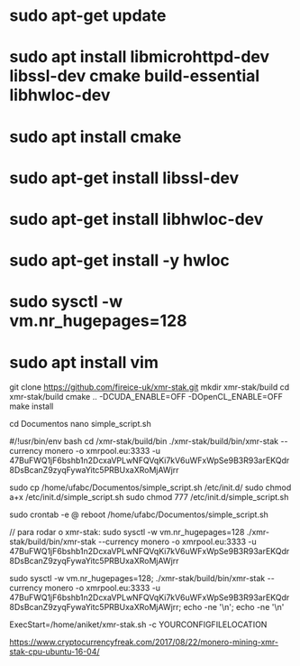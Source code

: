 # sudo apt-get update
# sudo apt install libmicrohttpd-dev libssl-dev cmake build-essential libhwloc-dev
# sudo apt install cmake
# sudo apt-get install libssl-dev
# sudo apt-get install libhwloc-dev
# sudo apt-get install -y hwloc
# sudo sysctl -w vm.nr_hugepages=128
# sudo apt install vim

git clone https://github.com/fireice-uk/xmr-stak.git
mkdir xmr-stak/build
cd xmr-stak/build
cmake .. -DCUDA_ENABLE=OFF  -DOpenCL_ENABLE=OFF
make install

cd Documentos
nano simple_script.sh

#/!usr/bin/env bash
cd /xmr-stak/build/bin
./xmr-stak/build/bin/xmr-stak --currency monero -o xmrpool.eu:3333 -u 47BuFWQ1jF6bshb1n2DcxaVPLwNFQVqKi7kV6uWFxWpSe9B3R93arEKQdr8DsBcanZ9zyqFywaYitc5PRBUxaXRoMjAWjrr

sudo cp /home/ufabc/Documentos/simple_script.sh /etc/init.d/
sudo chmod a+x /etc/init.d/simple_script.sh
sudo chmod 777 /etc/init.d/simple_script.sh

sudo crontab -e
@ reboot /home/ufabc/Documentos/simple_script.sh


// para rodar o xmr-stak:
sudo sysctl -w vm.nr_hugepages=128
./xmr-stak/build/bin/xmr-stak --currency monero -o xmrpool.eu:3333 -u 47BuFWQ1jF6bshb1n2DcxaVPLwNFQVqKi7kV6uWFxWpSe9B3R93arEKQdr8DsBcanZ9zyqFywaYitc5PRBUxaXRoMjAWjrr

sudo sysctl -w vm.nr_hugepages=128; ./xmr-stak/build/bin/xmr-stak --currency monero -o xmrpool.eu:3333 -u 47BuFWQ1jF6bshb1n2DcxaVPLwNFQVqKi7kV6uWFxWpSe9B3R93arEKQdr8DsBcanZ9zyqFywaYitc5PRBUxaXRoMjAWjrr; echo -ne '\n'; echo -ne '\n'

ExecStart=/home/aniket/xmr-stak.sh -c YOURCONFIGFILELOCATION

https://www.cryptocurrencyfreak.com/2017/08/22/monero-mining-xmr-stak-cpu-ubuntu-16-04/
